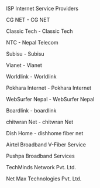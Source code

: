 ISP Internet Service Providers

  
  CG NET - CG NET
  
  Classic Tech - Classic Tech
  
  NTC - Nepal Telecom
  
  Subisu - Subisu
  
  Vianet - Vianet
  
  Worldlink - Worldlink
  
  Pokhara Internet - Pokhara Internet
  
  WebSurfer Nepal - WebSurfer Nepal
  
  Boardlink - boardlink
  
  chitwran Net - chitwran Net
  
  Dish Home - dishhome fiber net
  
  Airtel Broadband V-Fiber Service
  
  Pushpa Broadband Services
  
  TechMinds Network Pvt. Ltd.
  
  Net Max Technologies Pvt. Ltd.
